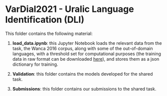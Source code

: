 # VarDial2021 - Uralic Language Identification (DLI)

This folder contains the following material:

1. **load_data.ipynb**: this Jupyter Notebook loads the relevant data from the task, the Wanca 2016 corpus, along with some of the out-of-domain languages, with a threshold set for computational purposes (the training data in raw format can be downloaded [here](http://www.suki.ling.helsinki.fi/ULI2020/ULI2020_training.zip)), and stores them as a json dictionary for training.

2. **Validation**: this folder contains the models developed for the shared task.

3. **Submissions**: this folder contains our submissions to the shared task.
